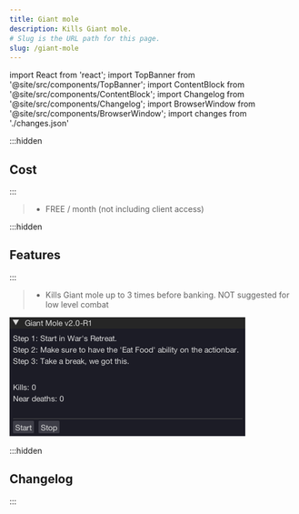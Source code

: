 ```yaml
---
title: Giant mole
description: Kills Giant mole.
# Slug is the URL path for this page.
slug: /giant-mole
---
```


import React from 'react';
import TopBanner from '@site/src/components/TopBanner';
import ContentBlock from '@site/src/components/ContentBlock';
import Changelog from '@site/src/components/Changelog';
import BrowserWindow from '@site/src/components/BrowserWindow';
import changes from './changes.json'

<TopBanner title="Giant mole" version="v1.0.0" author="KBD" skill="Necromancy">
</TopBanner>

:::hidden

## Cost

:::

<ContentBlock title="Cost">

> - FREE / month (not including client access)

</ContentBlock>

:::hidden

## Features

:::

<ContentBlock title="Features">

> - Kills Giant mole up to 3 times before banking.
>   NOT suggested for low level combat

![Example](01GiantMole.png)

</ContentBlock>

:::hidden

## Changelog

:::

<Changelog changes={changes}>

</Changelog>
